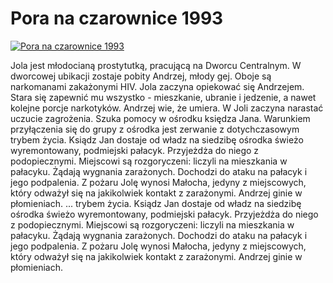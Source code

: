 Pora na czarownice 1993 
=============
[![Pora na czarownice 1993 ](http://vidos.pl/images/player.gif)](http://vidos.pl/pora-na-czarownice-1993)

 Jola jest młodocianą prostytutką, pracującą na Dworcu Centralnym. W dworcowej ubikacji zostaje pobity Andrzej, młody gej. Oboje są narkomanami zakażonymi HIV. Jola zaczyna opiekować się Andrzejem. Stara się zapewnić mu wszystko - mieszkanie, ubranie i jedzenie, a nawet kolejne porcje narkotyków. Andrzej wie, że umiera. W Joli zaczyna narastać uczucie zagrożenia. Szuka pomocy w ośrodku księdza Jana. Warunkiem przyłączenia się do grupy z ośrodka jest zerwanie z dotychczasowym trybem życia. Ksiądz Jan dostaje od władz na siedzibę ośrodka świeżo wyremontowany, podmiejski pałacyk. Przyjeżdża do niego z podopiecznymi. Miejscowi są rozgoryczeni: liczyli na mieszkania w pałacyku. Żądają wygnania zarażonych. Dochodzi do ataku na pałacyk i jego podpalenia. Z pożaru Jolę wynosi Małocha, jedyny z miejscowych, który odważył się na jakikolwiek kontakt z zarażonymi. Andrzej ginie w płomieniach.   ... trybem życia. Ksiądz Jan dostaje od władz na siedzibę ośrodka świeżo wyremontowany, podmiejski pałacyk. Przyjeżdża do niego z podopiecznymi. Miejscowi są rozgoryczeni: liczyli na mieszkania w pałacyku. Żądają wygnania zarażonych. Dochodzi do ataku na pałacyk i jego podpalenia. Z pożaru Jolę wynosi Małocha, jedyny z miejscowych, który odważył się na jakikolwiek kontakt z zarażonymi. Andrzej ginie w płomieniach.
